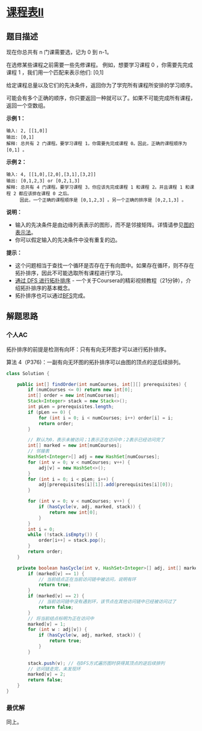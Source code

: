 # [课程表II](https://leetcode-cn.com/problems/course-schedule-ii/)

## 题目描述

现在你总共有 n 门课需要选，记为 0 到 n-1。

在选修某些课程之前需要一些先修课程。 例如，想要学习课程 0 ，你需要先完成课程 1 ，我们用一个匹配来表示他们: [0,1]

给定课程总量以及它们的先决条件，返回你为了学完所有课程所安排的学习顺序。

可能会有多个正确的顺序，你只要返回一种就可以了。如果不可能完成所有课程，返回一个空数组。

**示例 1：**

```
输入: 2, [[1,0]] 
输出: [0,1]
解释: 总共有 2 门课程。要学习课程 1，你需要先完成课程 0。因此，正确的课程顺序为 [0,1] 。
```

**示例 2：**

```
输入: 4, [[1,0],[2,0],[3,1],[3,2]]
输出: [0,1,2,3] or [0,2,1,3]
解释: 总共有 4 门课程。要学习课程 3，你应该先完成课程 1 和课程 2。并且课程 1 和课程 2 都应该排在课程 0 之后。
     因此，一个正确的课程顺序是 [0,1,2,3] 。另一个正确的排序是 [0,2,1,3] 。
```

**说明：**

- 输入的先决条件是由边缘列表表示的图形，而不是邻接矩阵。详情请参见[图的表示法](http://blog.csdn.net/woaidapaopao/article/details/51732947)。
- 你可以假定输入的先决条件中没有重复的边。

**提示：**

- 这个问题相当于查找一个循环是否存在于有向图中。如果存在循环，则不存在拓扑排序，因此不可能选取所有课程进行学习。
- [通过 DFS 进行拓扑排序](https://www.coursera.org/specializations/algorithms) - 一个关于Coursera的精彩视频教程（21分钟），介绍拓扑排序的基本概念。
- 拓扑排序也可以通过[BFS](https://baike.baidu.com/item/%E5%AE%BD%E5%BA%A6%E4%BC%98%E5%85%88%E6%90%9C%E7%B4%A2/5224802?fr=aladdin&fromid=2148012&fromtitle=%E5%B9%BF%E5%BA%A6%E4%BC%98%E5%85%88%E6%90%9C%E7%B4%A2)完成。

## 解题思路

### 个人AC

拓扑排序的前提是检测有向环：只有有向无环图才可以进行拓扑排序。

算法 4（P376)：一副有向无环图的拓扑排序可以由图的顶点的逆后续排列。

```java
class Solution {

    public int[] findOrder(int numCourses, int[][] prerequisites) {
        if (numCourses <= 0) return new int[0];
        int[] order = new int[numCourses];
        Stack<Integer> stack = new Stack<>();
        int pLen = prerequisites.length;
        if (pLen == 0) {
            for (int i = 0; i < numCourses; i++) order[i] = i;
            return order;
        }

        // 默认为0，表示未被访问；1表示正在访问中；2表示已经访问完了
        int[] marked = new int[numCourses];
        // 邻接表
        HashSet<Integer>[] adj = new HashSet[numCourses];
        for (int v = 0; v < numCourses; v++) {
            adj[v] = new HashSet<>();
        }
        for (int i = 0; i < pLen; i++) {
            adj[prerequisites[i][1]].add(prerequisites[i][0]);
        }

        for (int v = 0; v < numCourses; v++) {
            if (hasCycle(v, adj, marked, stack)) {
                return new int[0];
            }
        }
        int i = 0;
        while (!stack.isEmpty()) {
            order[i++] = stack.pop();
        }
        return order;
    }

    private boolean hasCycle(int v, HashSet<Integer>[] adj, int[] marked, Stack<Integer> stack) {
        if (marked[v] == 1) {
            // 当前结点正在当前访问链中被访问，说明有环
            return true;
        }
        if (marked[v] == 2) {
            // 当前访问链中没有遇到环，该节点在其他访问链中已经被访问过了
            return false;
        }
        // 将当前结点标明为正在访问中
        marked[v] = 1;
        for (int w : adj[v]) {
            if (hasCycle(w, adj, marked, stack)) {
                return true;
            }
        }
        
        stack.push(v); // 在DFS方式遍历图时获得其顶点的逆后续排列
        // 访问链走完，未发现环
        marked[v] = 2;
        return false;
    }
}
```

### 最优解

同上。

